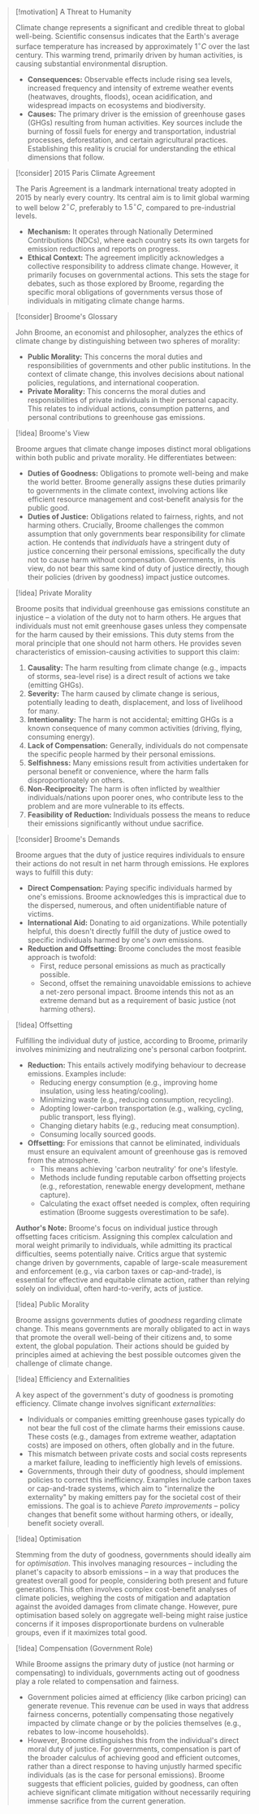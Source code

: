 > [!motivation] A Threat to Humanity
>
> Climate change represents a significant and credible threat to global well-being. Scientific consensus indicates that the Earth's average surface temperature has increased by approximately $1^\circ C$ over the last century. This warming trend, primarily driven by human activities, is causing substantial environmental disruption.
> - **Consequences:** Observable effects include rising sea levels, increased frequency and intensity of extreme weather events (heatwaves, droughts, floods), ocean acidification, and widespread impacts on ecosystems and biodiversity.
> - **Causes:** The primary driver is the emission of greenhouse gases (GHGs) resulting from human activities. Key sources include the burning of fossil fuels for energy and transportation, industrial processes, deforestation, and certain agricultural practices. Establishing this reality is crucial for understanding the ethical dimensions that follow.

> [!consider] 2015 Paris Climate Agreement
>
> The Paris Agreement is a landmark international treaty adopted in 2015 by nearly every country. Its central aim is to limit global warming to well below $2^\circ C$, preferably to $1.5^\circ C$, compared to pre-industrial levels.
> - **Mechanism:** It operates through Nationally Determined Contributions (NDCs), where each country sets its own targets for emission reductions and reports on progress.
> - **Ethical Context:** The agreement implicitly acknowledges a collective responsibility to address climate change. However, it primarily focuses on governmental actions. This sets the stage for debates, such as those explored by Broome, regarding the specific moral obligations of governments versus those of individuals in mitigating climate change harms.

> [!consider] Broome's Glossary
>
> John Broome, an economist and philosopher, analyzes the ethics of climate change by distinguishing between two spheres of morality:
> - **Public Morality:** This concerns the moral duties and responsibilities of governments and other public institutions. In the context of climate change, this involves decisions about national policies, regulations, and international cooperation.
> - **Private Morality:** This concerns the moral duties and responsibilities of private individuals in their personal capacity. This relates to individual actions, consumption patterns, and personal contributions to greenhouse gas emissions.

> [!idea] Broome's View
>
> Broome argues that climate change imposes distinct moral obligations within both public and private morality. He differentiates between:
> - **Duties of Goodness:** Obligations to promote well-being and make the world better. Broome generally assigns these duties primarily to governments in the climate context, involving actions like efficient resource management and cost-benefit analysis for the public good.
> - **Duties of Justice:** Obligations related to fairness, rights, and not harming others. Crucially, Broome challenges the common assumption that only governments bear responsibility for climate action. He contends that *individuals* have a stringent duty of justice concerning their personal emissions, specifically the duty not to cause harm without compensation. Governments, in his view, do not bear this same kind of duty of justice directly, though their policies (driven by goodness) impact justice outcomes.

> [!idea] Private Morality
>
> Broome posits that individual greenhouse gas emissions constitute an injustice – a violation of the duty not to harm others. He argues that individuals must not emit greenhouse gases unless they compensate for the harm caused by their emissions. This duty stems from the moral principle that one should not harm others. He provides seven characteristics of emission-causing activities to support this claim:
> 1.  **Causality:** The harm resulting from climate change (e.g., impacts of storms, sea-level rise) is a direct result of actions we take (emitting GHGs).
> 2.  **Severity:** The harm caused by climate change is serious, potentially leading to death, displacement, and loss of livelihood for many.
> 3.  **Intentionality:** The harm is not accidental; emitting GHGs is a known consequence of many common activities (driving, flying, consuming energy).
> 4.  **Lack of Compensation:** Generally, individuals do not compensate the specific people harmed by their personal emissions.
> 5.  **Selfishness:** Many emissions result from activities undertaken for personal benefit or convenience, where the harm falls disproportionately on others.
> 6.  **Non-Reciprocity:** The harm is often inflicted by wealthier individuals/nations upon poorer ones, who contribute less to the problem and are more vulnerable to its effects.
> 7.  **Feasibility of Reduction:** Individuals possess the means to reduce their emissions significantly without undue sacrifice.

> [!consider] Broome's Demands
>
> Broome argues that the duty of justice requires individuals to ensure their actions do not result in net harm through emissions. He explores ways to fulfill this duty:
> - **Direct Compensation:** Paying specific individuals harmed by one's emissions. Broome acknowledges this is impractical due to the dispersed, numerous, and often unidentifiable nature of victims.
> - **International Aid:** Donating to aid organizations. While potentially helpful, this doesn't directly fulfill the duty of justice owed to specific individuals harmed by one's *own* emissions.
> - **Reduction and Offsetting:** Broome concludes the most feasible approach is twofold:
>     - First, reduce personal emissions as much as practically possible.
>     - Second, offset the remaining unavoidable emissions to achieve a net-zero personal impact.
> Broome intends this not as an extreme demand but as a requirement of basic justice (not harming others).

> [!idea] Offsetting
>
> Fulfilling the individual duty of justice, according to Broome, primarily involves minimizing and neutralizing one's personal carbon footprint.
> - **Reduction:** This entails actively modifying behaviour to decrease emissions. Examples include:
>     - Reducing energy consumption (e.g., improving home insulation, using less heating/cooling).
>     - Minimizing waste (e.g., reducing consumption, recycling).
>     - Adopting lower-carbon transportation (e.g., walking, cycling, public transport, less flying).
>     - Changing dietary habits (e.g., reducing meat consumption).
>     - Consuming locally sourced goods.
> - **Offsetting:** For emissions that cannot be eliminated, individuals must ensure an equivalent amount of greenhouse gas is removed from the atmosphere.
>     - This means achieving 'carbon neutrality' for one's lifestyle.
>     - Methods include funding reputable carbon offsetting projects (e.g., reforestation, renewable energy development, methane capture).
>     - Calculating the exact offset needed is complex, often requiring estimation (Broome suggests overestimation to be safe).
>
> **Author's Note:** Broome's focus on individual justice through offsetting faces criticism. Assigning this complex calculation and moral weight primarily to individuals, while admitting its practical difficulties, seems potentially naive. Critics argue that systemic change driven by governments, capable of large-scale measurement and enforcement (e.g., via carbon taxes or cap-and-trade), is essential for effective and equitable climate action, rather than relying solely on individual, often hard-to-verify, acts of justice.

> [!idea] Public Morality
>
> Broome assigns governments duties of *goodness* regarding climate change. This means governments are morally obligated to act in ways that promote the overall well-being of their citizens and, to some extent, the global population. Their actions should be guided by principles aimed at achieving the best possible outcomes given the challenge of climate change.

> [!idea] Efficiency and Externalities
>
> A key aspect of the government's duty of goodness is promoting efficiency. Climate change involves significant *externalities*:
> - Individuals or companies emitting greenhouse gases typically do not bear the full cost of the climate harms their emissions cause. These costs (e.g., damages from extreme weather, adaptation costs) are imposed on others, often globally and in the future.
> - This mismatch between private costs and social costs represents a market failure, leading to inefficiently high levels of emissions.
> - Governments, through their duty of goodness, should implement policies to correct this inefficiency. Examples include carbon taxes or cap-and-trade systems, which aim to "internalize the externality" by making emitters pay for the societal cost of their emissions. The goal is to achieve *Pareto improvements* – policy changes that benefit some without harming others, or ideally, benefit society overall.

> [!idea] Optimisation
>
> Stemming from the duty of goodness, governments should ideally aim for *optimisation*. This involves managing resources – including the planet's capacity to absorb emissions – in a way that produces the greatest overall good for people, considering both present and future generations. This often involves complex cost-benefit analyses of climate policies, weighing the costs of mitigation and adaptation against the avoided damages from climate change. However, pure optimisation based solely on aggregate well-being might raise justice concerns if it imposes disproportionate burdens on vulnerable groups, even if it maximizes total good.

> [!idea] Compensation (Government Role)
>
> While Broome assigns the primary duty of justice (not harming or compensating) to individuals, governments acting out of goodness play a role related to compensation and fairness.
> - Government policies aimed at efficiency (like carbon pricing) can generate revenue. This revenue *can* be used in ways that address fairness concerns, potentially compensating those negatively impacted by climate change or by the policies themselves (e.g., rebates to low-income households).
> - However, Broome distinguishes this from the individual's direct moral duty of justice. For governments, compensation is part of the broader calculus of achieving good and efficient outcomes, rather than a direct response to having unjustly harmed specific individuals (as is the case for personal emissions). Broome suggests that efficient policies, guided by goodness, can often achieve significant climate mitigation without necessarily requiring immense sacrifice from the current generation.